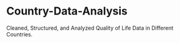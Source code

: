 # Country-Data-Analysis
Cleaned, Structured, and Analyzed Quality of Life Data in Different Countries.
